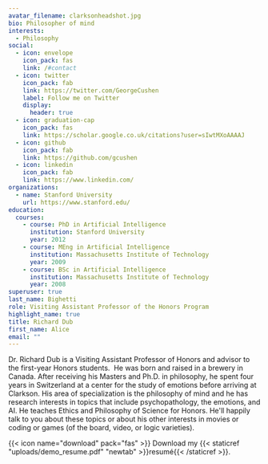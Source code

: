```yaml
---
avatar_filename: clarksonheadshot.jpg
bio: Philosopher of mind
interests:
  - Philosophy
social:
  - icon: envelope
    icon_pack: fas
    link: /#contact
  - icon: twitter
    icon_pack: fab
    link: https://twitter.com/GeorgeCushen
    label: Follow me on Twitter
    display:
      header: true
  - icon: graduation-cap
    icon_pack: fas
    link: https://scholar.google.co.uk/citations?user=sIwtMXoAAAAJ
  - icon: github
    icon_pack: fab
    link: https://github.com/gcushen
  - icon: linkedin
    icon_pack: fab
    link: https://www.linkedin.com/
organizations:
  - name: Stanford University
    url: https://www.stanford.edu/
education:
  courses:
    - course: PhD in Artificial Intelligence
      institution: Stanford University
      year: 2012
    - course: MEng in Artificial Intelligence
      institution: Massachusetts Institute of Technology
      year: 2009
    - course: BSc in Artificial Intelligence
      institution: Massachusetts Institute of Technology
      year: 2008
superuser: true
last_name: Bighetti
role: Visiting Assistant Professor of the Honors Program
highlight_name: true
title: Richard Dub
first_name: Alice
email: ""
---
```

Dr. Richard Dub is a Visiting Assistant Professor of Honors and advisor to the first-year Honors students.  He was born and raised in a brewery in Canada. After receiving his Masters and Ph.D. in philosophy, he spent four years in Switzerland at a center for the study of emotions before arriving at Clarkson. His area of specialization is the philosophy of mind and he has research interests in topics that include psychopathology, the emotions, and AI. He teaches Ethics and Philosophy of Science for Honors. He'll happily talk to you about these topics or about his other interests in movies or coding or games (of the board, video, or logic varieties).

{{< icon name="download" pack="fas" >}} Download my {{< staticref "uploads/demo_resume.pdf" "newtab" >}}resumé{{< /staticref >}}.